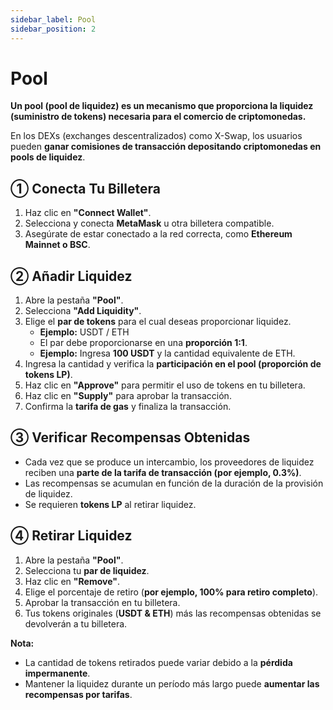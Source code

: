 ```yaml
---
sidebar_label: Pool
sidebar_position: 2
---
```


# Pool  

**Un pool (pool de liquidez) es un mecanismo que proporciona la liquidez (suministro de tokens) necesaria para el comercio de criptomonedas.**  

En los DEXs (exchanges descentralizados) como X-Swap, los usuarios pueden **ganar comisiones de transacción depositando criptomonedas en pools de liquidez**.  


## **① Conecta Tu Billetera**  

1. Haz clic en **"Connect Wallet"**.  
2. Selecciona y conecta **MetaMask** u otra billetera compatible.  
3. Asegúrate de estar conectado a la red correcta, como **Ethereum Mainnet o BSC**.  


## **② Añadir Liquidez**  

1. Abre la pestaña **"Pool"**.  
2. Selecciona **"Add Liquidity"**.  
3. Elige el **par de tokens** para el cual deseas proporcionar liquidez.  
   - **Ejemplo:** USDT / ETH  
   - El par debe proporcionarse en una **proporción 1:1**.  
   - **Ejemplo:** Ingresa **100 USDT** y la cantidad equivalente de ETH.  
4. Ingresa la cantidad y verifica la **participación en el pool (proporción de tokens LP)**.  
5. Haz clic en **"Approve"** para permitir el uso de tokens en tu billetera.  
6. Haz clic en **"Supply"** para aprobar la transacción.  
7. Confirma la **tarifa de gas** y finaliza la transacción.  


## **③ Verificar Recompensas Obtenidas**  

- Cada vez que se produce un intercambio, los proveedores de liquidez reciben una **parte de la tarifa de transacción (por ejemplo, 0.3%)**.  
- Las recompensas se acumulan en función de la duración de la provisión de liquidez.  
- Se requieren **tokens LP** al retirar liquidez.  


## **④ Retirar Liquidez**  

1. Abre la pestaña **"Pool"**.  
2. Selecciona tu **par de liquidez**.  
3. Haz clic en **"Remove"**.  
4. Elige el porcentaje de retiro (**por ejemplo, 100% para retiro completo**).  
5. Aprobar la transacción en tu billetera.  
6. Tus tokens originales (**USDT & ETH**) más las recompensas obtenidas se devolverán a tu billetera.  

**Nota:**  
- La cantidad de tokens retirados puede variar debido a la **pérdida impermanente**.  
- Mantener la liquidez durante un período más largo puede **aumentar las recompensas por tarifas**.
